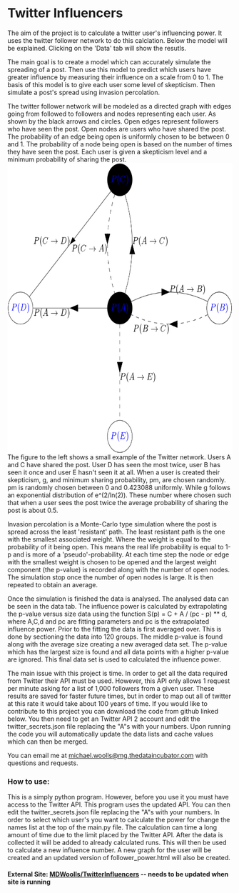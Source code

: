 <h1>Twitter Influencers</h1>
<p>
    The aim of the project is to calculate a twitter user's influencing power.
    It uses the twitter follower network to do this calclation.
    Below the model will be explained. Clicking on the 'Data' tab will show the resutls.
</p>
<p>
    The main goal is to create a model which can accurately simulate the spreading of a post.
    Then use this model to predict which users have greater influence by measuring their influence on a scale from 0 to 1.
    The basis of this model is to give each user some level of skepticism.
    Then simulate a post's spread using invasion percolation.
</p>
<p>
    The twitter follower network will be modeled as a directed graph with edges going from followed to followers and nodes representing each user.
    As shown by the black arrows and circles. Open edges represent followers who have seen the post.
    Open nodes are users who have shared the post.
    The probability of an edge being open is uniformly chosen to be between 0 and 1.
    The probability of a node being open is based on the number of times they have seen the post.
    Each user is given a skepticism level and a minimum probability of sharing the post.
    <img src="NetworkExample.png" alt="Network Example" width="650" height="650" style="float:left">
<p>
    The figure to the left shows a small example of the Twitter network. Users A and C have shared the post.
    User D has seen the most twice, user B has seen it once and user E hasn't seen it at all.
    When a user is created their skepticism, g, and minimum sharing probability, pm, are chosen randomly.
    pm is randomly chosen between 0 and 0.423088 uniformly.
    While g follows an exponential distribution of e^(2/ln(2)).
    These number where chosen such that when a user sees the post twice the average probability of sharing the post is about 0.5.
</p>
<p>
    Invasion percolation is a Monte-Carlo type simulation where the post is spread across the least 'resistant' path.
    The least resistant path is the one with the smallest associated weight.
    Where the weight is equal to the probability of it being open.
    This means the real life probability is equal to 1-p and is more of a 'pseudo'-probability.
    At each time step the node or edge with the smallest weight is chosen to be opened
    and the largest weight component (the p-value) is recorded along with the number of open nodes.
    The simulation stop once the number of open nodes is large. It is then repeated to obtain an average.
</p>
<p>
    Once the simulation is finished the data is analysed. The analysed data can be seen in the data tab.
    The influence power is calculated by extrapolating the p-value versus size data using the function
    S(p) = C + A / (pc - p) ** d, where A,C,d and pc are fitting parameters and pc is the extrapolated influence power.
    Prior to the fitting the data is first averaged over. This is done by sectioning the data into 120 groups.
    The middle p-value is found along with the average size creating a new averaged data set.
    The p-value which has the largest size is found and all data points with a higher p-value are ignored.
    This final data set is used to calculated the influence power.
</p>
<p>
    The main issue with this project is time. In order to get all the data required from Twitter their API must be used.
    However, this API only allows 1 request per minute asking for a list of 1,000 followers from a given user.
    These results are saved for faster future times, but in order to map out all of twitter at this rate it would take
    about 100 years of time. If you would like to contribute to this project you can download the code from github linked below.
    You then need to get an Twitter API 2 account and edit the twitter_secrets.json file replacing the "A"s with your numbers.
    Upon running the code you will automatically update the data lists and cache values which can then be merged.
</p>
<p>
    You can email me at <a href ="mailto: michael.woolls@mg.thedataincubator.com">michael.woolls@mg.thedataincubator.com</a> with questions and requests.
</p>

<h3>How to use:</h3>
<p>
    This is a simply python program. However, before you use it you must have access to the Twitter API. 
    This program uses the updated API. You can then edit the twitter_secrets.json file replacing the "A"s with your numbers.
    In order to select which user's you want to calculate the power for change the names list at the top of the main.py file.
    The calculation can time a long amount of time due to the limit placed by the Twitter API.
    After the data is collected it will be added to already calculated runs. This will then be used to calculate a new influence number.
    A new graph for the user will be created and an updated version of follower_power.html will also be created.
</p>

<h4>External Site: <a href="https://github.com/MDWoolls/TwitterInfluencers">MDWoolls/TwitterInfluencers</a> -- needs to be updated when site is running</h4>
	